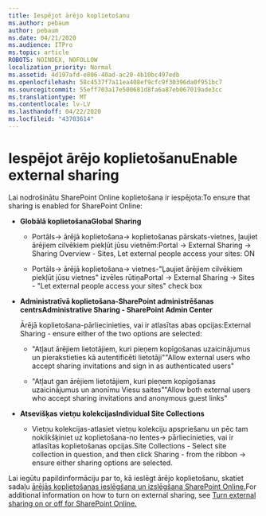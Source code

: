 ```yaml
---
title: Iespējot ārējo koplietošanu
ms.author: pebaum
author: pebaum
ms.date: 04/21/2020
ms.audience: ITPro
ms.topic: article
ROBOTS: NOINDEX, NOFOLLOW
localization_priority: Normal
ms.assetid: 4d197afd-e806-40ad-ac20-4b10bc497edb
ms.openlocfilehash: 58c4537f7a11ea408ef9cfc9f30396da0f951bc7
ms.sourcegitcommit: 55eff703a17e500681d8fa6a87eb067019ade3cc
ms.translationtype: MT
ms.contentlocale: lv-LV
ms.lasthandoff: 04/22/2020
ms.locfileid: "43703614"
---
```

# <a name="enable-external-sharing"></a><span data-ttu-id="27199-102">Iespējot ārējo koplietošanu</span><span class="sxs-lookup"><span data-stu-id="27199-102">Enable external sharing</span></span>

 <span data-ttu-id="27199-103">Lai nodrošinātu SharePoint Online koplietošana ir iespējota:</span><span class="sxs-lookup"><span data-stu-id="27199-103">To ensure that sharing is enabled for SharePoint Online:</span></span>
  
- <span data-ttu-id="27199-104">**Globālā koplietošana**</span><span class="sxs-lookup"><span data-stu-id="27199-104">**Global Sharing**</span></span>
    
  - <span data-ttu-id="27199-105">Portāls-\> ārējā koplietošana-\> koplietošanas pārskats-vietnes, ļaujiet ārējiem cilvēkiem piekļūt jūsu vietnēm:</span><span class="sxs-lookup"><span data-stu-id="27199-105">Portal -\> External Sharing -\> Sharing Overview - Sites, Let external people access your sites: ON</span></span>
    
  - <span data-ttu-id="27199-106">Portāls-\> ārējā koplietošana-\> vietnes-"Ļaujiet ārējiem cilvēkiem piekļūt jūsu vietnes" izvēles rūtiņa</span><span class="sxs-lookup"><span data-stu-id="27199-106">Portal -\> External Sharing -\> Sites - "Let external people access your sites" check box</span></span>
    
- <span data-ttu-id="27199-107">**Administratīvā koplietošana-SharePoint administrēšanas centrs**</span><span class="sxs-lookup"><span data-stu-id="27199-107">**Administrative Sharing - SharePoint Admin Center**</span></span>
    
    <span data-ttu-id="27199-108">Ārējā koplietošana-pārliecinieties, vai ir atlasītas abas opcijas:</span><span class="sxs-lookup"><span data-stu-id="27199-108">External Sharing - ensure either of the two options are selected:</span></span>
    
  - <span data-ttu-id="27199-109">"Atļaut ārējiem lietotājiem, kuri pieņem kopīgošanas uzaicinājumus un pierakstieties kā autentificēti lietotāji"</span><span class="sxs-lookup"><span data-stu-id="27199-109">"Allow external users who accept sharing invitations and sign in as authenticated users"</span></span>
    
  - <span data-ttu-id="27199-110">"Atļaut gan ārējiem lietotājiem, kuri pieņem kopīgošanas uzaicinājumus un anonīmu Viesu saites"</span><span class="sxs-lookup"><span data-stu-id="27199-110">"Allow both external users who accept sharing invitations and anonymous guest links"</span></span>
    
- <span data-ttu-id="27199-111">**Atsevišķas vietņu kolekcijas**</span><span class="sxs-lookup"><span data-stu-id="27199-111">**Individual Site Collections**</span></span>
    
  - <span data-ttu-id="27199-112">Vietņu kolekcijas-atlasiet vietņu kolekciju apspriešanu un pēc tam noklikšķiniet uz koplietošana-no lentes-\> pārliecinieties, vai ir atlasītas koplietošanas opcijas.</span><span class="sxs-lookup"><span data-stu-id="27199-112">Site Collections - Select site collection in question, and then click Sharing - from the ribbon -\> ensure either sharing options are selected.</span></span>
    
<span data-ttu-id="27199-113">Lai iegūtu papildinformāciju par to, kā ieslēgt ārējo koplietošanu, skatiet sadaļu [ārējās koplietošanas ieslēgšana un izslēgšana SharePoint Online.](https://go.microsoft.com/fwlink/?linkid=2047681&amp;clcid=0x409)</span><span class="sxs-lookup"><span data-stu-id="27199-113">For additional information on how to turn on external sharing, see [Turn external sharing on or off for SharePoint Online.](https://go.microsoft.com/fwlink/?linkid=2047681&amp;clcid=0x409)</span></span>
  

